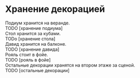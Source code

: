 # Хранение декорацией
Подиум хранится на веранде.\
TODO [хранение подиума]\
Стол хранится за кубами.\
TODo [хранение стола]\
Давид хранится на балконе.\
TODO [хранение давида]\
Рояль стоит в фойе.\
TODO [рояль в фойе]\
Остальные декорации хранятся на втором этаже за сценой.\
TODO [остальные декорации]
